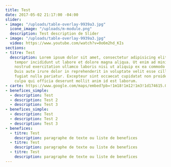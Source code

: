 ```yaml
---
title: Test
date: 2017-05-02 21:17:00 -04:00
slider:
- image: "/uploads/table-overlay-9939a3.jpg"
  icone_image: "/uploads/m-module.png"
  description: Test description de Slider
- image: "/uploads/table-overlay-9939a3.jpg"
  video: https://www.youtube.com/watch?v=0o6m2hd_KIs
sections:
- titre: Test
  description: Lorem ipsum dolor sit amet, consectetur adipisicing elit, sed do eiusmod
    tempor incididunt ut labore et dolore magna aliqua. Ut enim ad minim veniam, quis
    nostrud exercitation ullamco laboris nisi ut aliquip ex ea commodo consequat.
    Duis aute irure dolor in reprehenderit in voluptate velit esse cillum dolore eu
    fugiat nulla pariatur. Excepteur sint occaecat cupidatat non proident, sunt in
    culpa qui officia deserunt mollit anim id est laborum.
- carte: https://www.google.com/maps/embed?pb=!1m18!1m12!1m3!1d174615.0545655111!2d-71.48615471253846!3d46.85628295842766!2m3!1f0!2f0!3f0!3m2!1i1024!2i768!4f13.1!3m3!1m2!1s0x4cb8968a05db8893%3A0x8fc52d63f0e83a03!2sQu%C3%A9bec+City%2C+QC!5e0!3m2!1sen!2sca!4v1492800935351
- benefices_simple:
  - description: Test
  - description: Test 2
  - description: Test 3
- benefices_simple:
  - description: Test
  - description: Test 2
  - description: Test 3
- benefices:
  - titre: Test
    description: paragraphe de texte ou liste de benefices
  - titre: Test
    description: paragraphe de texte ou liste de benefices
  - titre: Test
    description: paragraphe de texte ou liste de benefices
---
```


